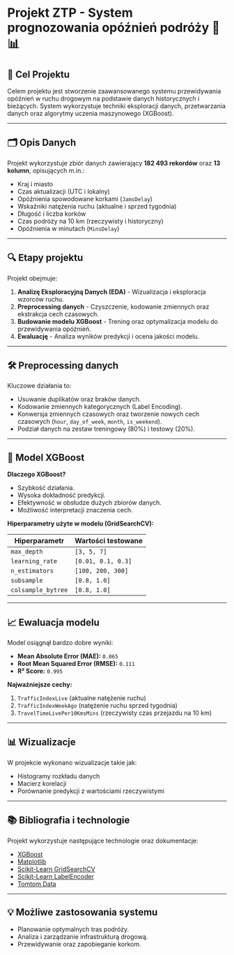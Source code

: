 # Projekt ZTP - System prognozowania opóźnień podróży 🚗📊


## 🎯 Cel Projektu

Celem projektu jest stworzenie zaawansowanego systemu przewidywania opóźnień w ruchu drogowym na podstawie danych historycznych i bieżących. System wykorzystuje techniki eksploracji danych, przetwarzania danych oraz algorytmy uczenia maszynowego (XGBoost).

---

## 🗂️ Opis Danych

Projekt wykorzystuje zbiór danych zawierający **182 493 rekordów** oraz **13 kolumn**, opisujących m.in.:

- Kraj i miasto
- Czas aktualizacji (UTC i lokalny)
- Opóźnienia spowodowane korkami (`JamsDelay`)
- Wskaźniki natężenia ruchu (aktualne i sprzed tygodnia)
- Długość i liczba korków
- Czas podróży na 10 km (rzeczywisty i historyczny)
- Opóźnienia w minutach (`MinsDelay`)

---

## 🔍 Etapy projektu

Projekt obejmuje:

1. **Analizę Eksploracyjną Danych (EDA)** - Wizualizacja i eksploracja wzorców ruchu.
2. **Preprocessing danych** - Czyszczenie, kodowanie zmiennych oraz ekstrakcja cech czasowych.
3. **Budowanie modelu XGBoost** - Trening oraz optymalizacja modelu do przewidywania opóźnień.
4. **Ewaluację** - Analiza wyników predykcji i ocena jakości modelu.

---

## 🛠️ Preprocessing danych

Kluczowe działania to:

- Usuwanie duplikatów oraz braków danych.
- Kodowanie zmiennych kategorycznych (Label Encoding).
- Konwersja zmiennych czasowych oraz tworzenie nowych cech czasowych (`hour`, `day_of_week`, `month`, `is_weekend`).
- Podział danych na zestaw treningowy (80%) i testowy (20%).

---

## 🌳 Model XGBoost

**Dlaczego XGBoost?**

- Szybkość działania.
- Wysoka dokładność predykcji.
- Efektywność w obsłudze dużych zbiorów danych.
- Możliwość interpretacji znaczenia cech.

**Hiperparametry użyte w modelu (GridSearchCV):**

| Hiperparametr      | Wartości testowane       |
|--------------------|--------------------------|
| `max_depth`        | `[3, 5, 7]`              |
| `learning_rate`    | `[0.01, 0.1, 0.3]`       |
| `n_estimators`     | `[100, 200, 300]`        |
| `subsample`        | `[0.8, 1.0]`             |
| `colsample_bytree` | `[0.8, 1.0]`             |

---

## 📈 Ewaluacja modelu

Model osiągnął bardzo dobre wyniki:

- **Mean Absolute Error (MAE):** `0.065`
- **Root Mean Squared Error (RMSE):** `0.111`
- **R² Score:** `0.995`

**Najważniejsze cechy:**

1. `TrafficIndexLive` (aktualne natężenie ruchu)
2. `TrafficIndexWeekAgo` (natężenie ruchu sprzed tygodnia)
3. `TravelTimeLivePer10KmsMins` (rzeczywisty czas przejazdu na 10 km)

---

## 📊 Wizualizacje

W projekcie wykonano wizualizacje takie jak:

- Histogramy rozkładu danych
- Macierz korelacji
- Porównanie predykcji z wartościami rzeczywistymi

---

## 📚 Bibliografia i technologie

Projekt wykorzystuje następujące technologie oraz dokumentacje:

- [XGBoost](https://xgboost.readthedocs.io/en/stable/python/python_api.html)
- [Matplotlib](https://matplotlib.org/stable/api/_as_gen/matplotlib.pyplot.html)
- [Scikit-Learn GridSearchCV](https://scikit-learn.org/stable/modules/generated/sklearn.model_selection.GridSearchCV.html)
- [Scikit-Learn LabelEncoder](https://scikit-learn.org/stable/modules/generated/sklearn.preprocessing.LabelEncoder.html)
- [Tomtom Data](https://www.kaggle.com/datasets/bwandowando/tomtom-traffic-data-55-countries-387-cities/data)

---

## 💡 Możliwe zastosowania systemu

- Planowanie optymalnych tras podróży.
- Analiza i zarządzanie infrastrukturą drogową.
- Przewidywanie oraz zapobieganie korkom.
